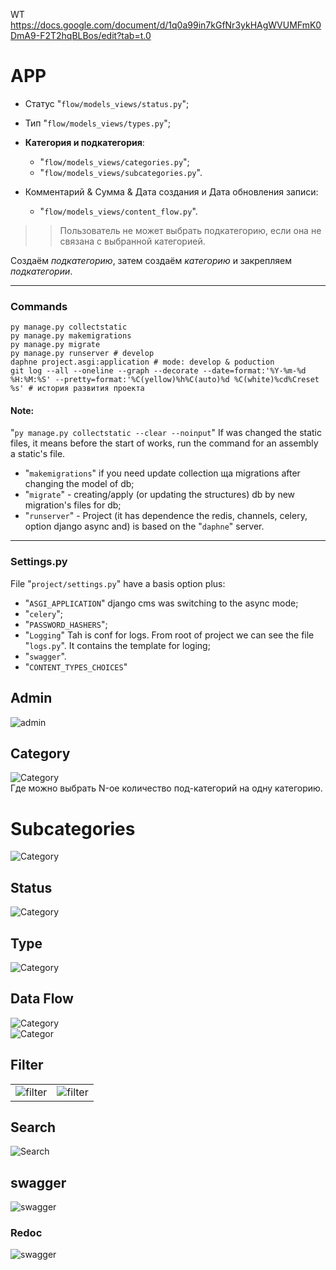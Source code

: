 WT
https://docs.google.com/document/d/1q0a99in7kGfNr3ykHAgWVUMFmK0DmA9-F2T2hqBLBos/edit?tab=t.0

# APP
- Статус "`flow/models_views/status.py`"; 
- Тип "`flow/models_views/types.py`"; 
- **Категория и подкатегория**:
  - "`flow/models_views/categories.py`";
  - "`flow/models_views/subcategories.py`".

- Комментарий & Сумма & Дата создания и Дата обновления записи:
  - "`flow/models_views/content_flow.py`".
  

>>Пользователь не может выбрать подкатегорию, если она не связана с выбранной категорией.

Создаём *подкатегорию*, затем создаём *категорию* и закрепляем *подкатегории*. 


----
### Commands

```
py manage.py collectstatic
py manage.py makemigrations
py manage.py migrate
py manage.py runserver # develop
daphne project.asgi:application # mode: develop & poduction 
git log --all --oneline --graph --decorate --date=format:'%Y-%m-%d %H:%M:%S' --pretty=format:'%C(yellow)%h%C(auto)%d %C(white)%cd%Creset %s' # история развития проекта
```
#### Note:
"`py manage.py collectstatic --clear --noinput`" If was changed the static files, it means before the start of works, run the command for an assembly a static's file.


- "`makemigrations`" if you need update collection ща migrations after changing the model of db;
- "`migrate`" - creating/apply (or updating the structures) db by new migration's files for db;
- "`runserver`" - Project (it has dependence the redis, channels, celery, option django async and) is based on the "`daphne`" server.   

---
### Settings.py
File "`project/settings.py`" have a basis option plus:
- "`ASGI_APPLICATION`" django cms was switching to the async mode; 
- "`celery`";
- "`PASSWORD_HASHERS`";  
- "`Logging`" Tah is conf for logs. From root of project we can see the file "`logs.py`". It contains the template for loging; 
- "`swagger`".
- "`CONTENT_TYPES_CHOICES`"


## Admin
![admin](img/admin.png)

## Category

![Category](img/category.png)\
Где можно выбрать  N-ое количество под-категорий на одну категорию.



# Subcategories
![Category](img/subcategories.png)

## Status
![Category](img/statuses.png)

## Type
![Category](img/type.png)

## Data Flow
![Category](img/flow.png) \
![Categor](img/flow_content.png) 

## Filter

||                              |
|:----|:-----------------------------|
|![filter](img/filter1.png) | ![filter](img/filter2.png)   |


## Search
![Search](img/search.png) 


## swagger
![swagger](img/swagger.png)
### Redoc
![swagger](img/redoc.png)

